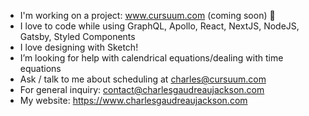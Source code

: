 - I'm working on a project: www.cursuum.com (coming soon) 📅
- I love to code while using GraphQL, Apollo, React, NextJS, NodeJS, Gatsby, Styled Components
- I love designing with Sketch!
- I’m looking for help with calendrical equations/dealing with time equations
- Ask / talk to me about scheduling at charles@cursuum.com
- For general inquiry: contact@charlesgaudreaujackson.com
- My website: https://www.charlesgaudreaujackson.com
